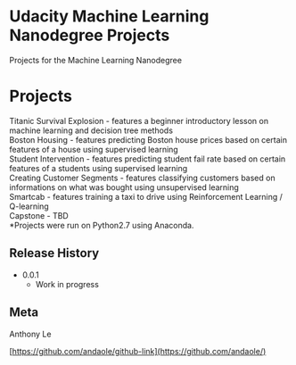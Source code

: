 # Udacity Machine Learning Nanodegree Projects
Projects for the Machine Learning Nanodegree

# Projects
Titanic Survival Explosion - features a beginner introductory lesson on machine learning and decision tree methods<br />
Boston Housing - features predicting Boston house prices based on certain features of a house using supervised learning<br />
Student Intervention - features predicting student fail rate based on certain features of a students using supervised learning<br />
Creating Customer Segments - features classifying customers based on informations on what was bought using unsupervised learning<br />
Smartcab - features training a taxi to drive using Reinforcement Learning / Q-learning<br />
Capstone - TBD<br />
  *Projects were run on Python2.7 using Anaconda.


## Release History


* 0.0.1
    * Work in progress

## Meta

Anthony Le

[https://github.com/andaole/github-link](https://github.com/andaole/)
